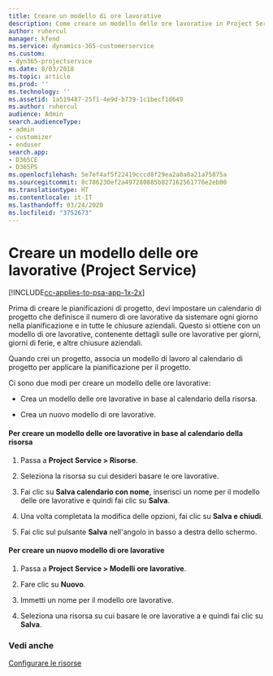 ```yaml
---
title: Creare un modello di ore lavorative
description: Come creare un modello delle ore lavorative in Project Service
author: ruhercul
manager: kfend
ms.service: dynamics-365-customerservice
ms.custom:
- dyn365-projectservice
ms.date: 8/03/2018
ms.topic: article
ms.prod: ''
ms.technology: ''
ms.assetid: 1a519487-25f1-4e9d-b739-1c1becf1d649
ms.author: ruhercul
audience: Admin
search.audienceType:
- admin
- customizer
- enduser
search.app:
- D365CE
- D365PS
ms.openlocfilehash: 5e7ef4af5f22419cccd8f29ea2a0a0a21a75875a
ms.sourcegitcommit: 8c786230ef2a497280885b827162561776e2eb00
ms.translationtype: HT
ms.contentlocale: it-IT
ms.lasthandoff: 03/24/2020
ms.locfileid: "3752673"
---
```

# <a name="create-a-work-hours-template-project-service"></a>Creare un modello delle ore lavorative (Project Service)

[!INCLUDE[cc-applies-to-psa-app-1x-2x](../includes/cc-applies-to-psa-app-1x-2x.md)]

Prima di creare le pianificazioni di progetto, devi impostare un calendario di progetto che definisce il numero di ore lavorative da sistemare ogni giorno nella pianificazione e in tutte le chiusure aziendali. Questo si ottiene con un modello di ore lavorative, contenente dettagli sulle ore lavorative per giorni, giorni di ferie, e altre chiusure aziendali.  
  
 Quando crei un progetto, associa un modello di lavoro al calendario di progetto per applicare la pianificazione per il progetto.  
  
 Ci sono due modi per creare un modello delle ore lavorative:  
  
-   Crea un modello delle ore lavorative in base al calendario della risorsa.  
  
-   Crea un nuovo modello di ore lavorative.  
  
#### <a name="to-create-a-work-hours-template-based-on-a-resources-calendar"></a>Per creare un modello delle ore lavorative in base al calendario della risorsa  
  
1.  Passa a **Project Service > Risorse**.  
  
2.  Seleziona la risorsa su cui desideri basare le ore lavorative.  
  
3.  Fai clic su **Salva calendario con nome**, inserisci un nome per il modello delle ore lavorative e quindi fai clic su **Salva**.  
  
4.  Una volta completata la modifica delle opzioni, fai clic su **Salva e chiudi**.  
  
5.  Fai clic sul pulsante **Salva** nell'angolo in basso a destra dello schermo.  
  
#### <a name="to-create-a-new-work-hours-template"></a>Per creare un nuovo modello di ore lavorative  
  
1.  Passa a **Project Service > Modelli ore lavorative**.  
  
2.  Fare clic su **Nuovo**.  
  
3.  Immetti un nome per il modello ore lavorative.  
  
4.  Seleziona una risorsa su cui basare le ore lavorative a e quindi fai clic su **Salva**.  
  
### <a name="see-also"></a>Vedi anche  
 [Configurare le risorse](../project-service/set-up-resources.md)
